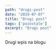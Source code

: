 ```yaml
---
path: "drugi-post"
date: "2019-07-07"
title: "Drugi post"
tags: ['pozostale']
excerpt: "Drugi post"
---
```


Drugi wpis na blogu